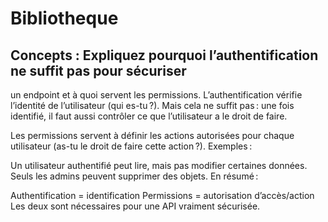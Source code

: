 # Bibliotheque


## Concepts : Expliquez pourquoi l’authentification ne suffit pas pour sécuriser

un endpoint et à quoi servent les permissions.
L’authentification vérifie l’identité de l’utilisateur (qui es-tu ?).
Mais cela ne suffit pas : une fois identifié, il faut aussi contrôler ce que l’utilisateur a le droit de faire.

Les permissions servent à définir les actions autorisées pour chaque utilisateur (as-tu le droit de faire cette action ?).
Exemples :

Un utilisateur authentifié peut lire, mais pas modifier certaines données.
Seuls les admins peuvent supprimer des objets.
En résumé :

Authentification = identification
Permissions = autorisation d’accès/action
Les deux sont nécessaires pour une API vraiment sécurisée.